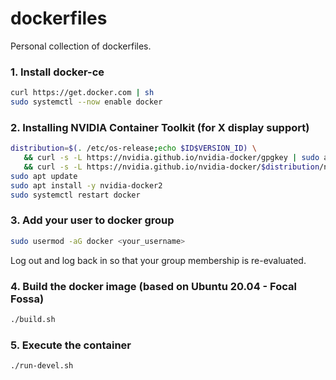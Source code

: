 # dockerfiles
Personal collection of dockerfiles.

### 1. Install docker-ce
```bash
curl https://get.docker.com | sh
sudo systemctl --now enable docker
```
### 2. Installing NVIDIA Container Toolkit (for X display support)
```bash
distribution=$(. /etc/os-release;echo $ID$VERSION_ID) \
   && curl -s -L https://nvidia.github.io/nvidia-docker/gpgkey | sudo apt-key add - \
   && curl -s -L https://nvidia.github.io/nvidia-docker/$distribution/nvidia-docker.list | sudo tee /etc/apt/sources.list.d/nvidia-docker.list
sudo apt update
sudo apt install -y nvidia-docker2
sudo systemctl restart docker
```

### 3. Add your user to docker group
```bash
sudo usermod -aG docker <your_username>
```

Log out and log back in so that your group membership is re-evaluated.

### 4. Build the docker image (based on Ubuntu 20.04 - Focal Fossa)
```bash
./build.sh
```

### 5. Execute the container
```bash
./run-devel.sh
```
